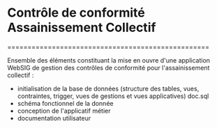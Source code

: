 # Contrôle de conformité Assainissement Collectif
==================================================

Ensemble des éléments constituant la mise en ouvre d'une application WebSIG de gestion des contrôles de conformité pour l'assainissement collectif :
- initialisation de la base de données (structure des tables, vues, contraintes, trigger, vues de gestions et vues applicatives) doc.sql
- schéma fonctionnel de la donnée
- conception de l'applicatif métier
- documentation utilisateur
